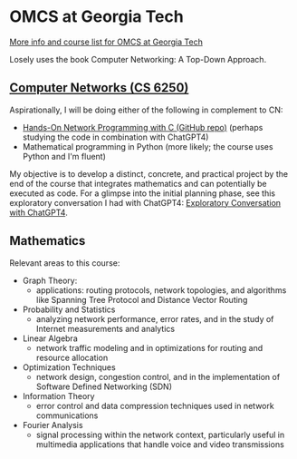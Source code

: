 # OMCS at Georgia Tech

[More info and course list for OMCS at Georgia Tech](https://omscs.gatech.edu/current-courses)

Losely uses the book Computer Networking: A Top-Down Approach.

## [Computer Networks (CS 6250)](https://omscs.gatech.edu/cs-6250-computer-networks)
Aspirationally, I will be doing either of the following in complement to CN:
* [Hands-On Network Programming with C (GitHub repo)](https://github.com/PacktPublishing/Hands-On-Network-Programming-with-C) (perhaps studying the code in combination with ChatGPT4)
* Mathematical programming in Python (more likely; the course uses Python and I'm fluent)

My objective is to develop a distinct, concrete, and practical project by the end of the course that integrates mathematics and can potentially be executed as code. For a glimpse into the initial planning phase, see this exploratory conversation I had with ChatGPT4: [Exploratory Conversation with ChatGPT4](https://chat.openai.com/share/af80df71-53b0-45c0-b45f-d01e0076bfc8).

## Mathematics
Relevant areas to this course:
* Graph Theory: 
  * applications: routing protocols, network topologies, and algorithms like Spanning Tree Protocol and Distance Vector Routing
* Probability and Statistics
  * analyzing network performance, error rates, and in the study of Internet measurements and analytics
* Linear Algebra
  * network traffic modeling and in optimizations for routing and resource allocation
* Optimization Techniques
  * network design, congestion control, and in the implementation of Software Defined Networking (SDN)
* Information Theory
  * error control and data compression techniques used in network communications
* Fourier Analysis
  * signal processing within the network context, particularly useful in multimedia applications that handle voice and video transmissions



